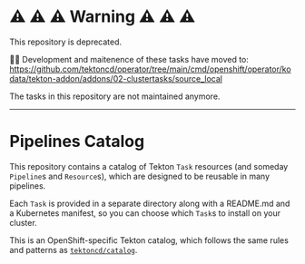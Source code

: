 # ⚠️ ⚠ ️⚠️ Warning ⚠️ ⚠️ ⚠️

This repository is deprecated.

🧑‍💻 Development and maitenence of these tasks have moved to:
https://github.com/tektoncd/operator/tree/main/cmd/openshift/operator/kodata/tekton-addon/addons/02-clustertasks/source_local

The tasks in this repository are not maintained anymore.

--- 

# Pipelines Catalog

This repository contains a catalog of Tekton `Task` resources (and
someday `Pipeline`s and `Resource`s), which are designed to be
reusable in many pipelines.

Each `Task` is provided in a separate directory along with a README.md and a
Kubernetes manifest, so you can choose which `Task`s to install on your
cluster.

This is an OpenShift-specific Tekton catalog, which follows the same
rules and patterns as
[`tektoncd/catalog`](https://github.com/tektoncd/catalog).
